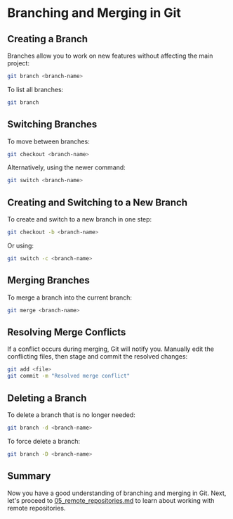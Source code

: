 # Branching and Merging in Git

## Creating a Branch
Branches allow you to work on new features without affecting the main project:
```sh
git branch <branch-name>
```
To list all branches:
```sh
git branch
```

## Switching Branches
To move between branches:
```sh
git checkout <branch-name>
```
Alternatively, using the newer command:
```sh
git switch <branch-name>
```

## Creating and Switching to a New Branch
To create and switch to a new branch in one step:
```sh
git checkout -b <branch-name>
```
Or using:
```sh
git switch -c <branch-name>
```

## Merging Branches
To merge a branch into the current branch:
```sh
git merge <branch-name>
```

## Resolving Merge Conflicts
If a conflict occurs during merging, Git will notify you. Manually edit the conflicting files, then stage and commit the resolved changes:
```sh
git add <file>
git commit -m "Resolved merge conflict"
```

## Deleting a Branch
To delete a branch that is no longer needed:
```sh
git branch -d <branch-name>
```
To force delete a branch:
```sh
git branch -D <branch-name>
```

## Summary
Now you have a good understanding of branching and merging in Git. Next, let's proceed to [05_remote_repositories.md](./05_remote_repositories.md) to learn about working with remote repositories.

